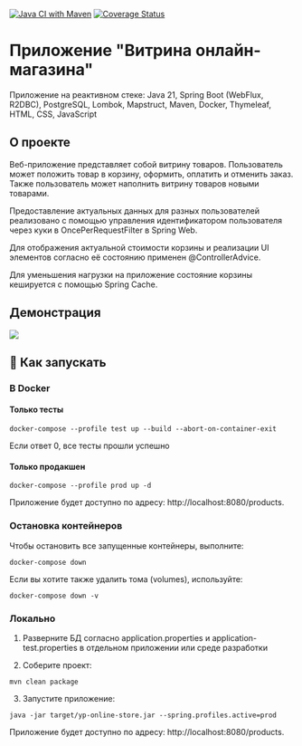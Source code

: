 [![Java CI with Maven](https://github.com/cptntotoro/yp-online-store-showcase/actions/workflows/maven.yml/badge.svg)](https://github.com/cptntotoro/yp-online-store-showcase/actions/workflows/maven.yml) [![Coverage Status](https://coveralls.io/repos/github/cptntotoro/yp-online-store-showcase/badge.svg)](https://coveralls.io/github/cptntotoro/yp-online-store-showcase)

# Приложение "Витрина онлайн-магазина"
Приложение на реактивном стеке: Java 21, Spring Boot (WebFlux, R2DBC), PostgreSQL, Lombok, Mapstruct, Maven, Docker, Thymeleaf, HTML, CSS, JavaScript

## О проекте
Веб-приложение представляет собой витрину товаров.
Пользователь может положить товар в корзину, оформить, оплатить и отменить заказ.
Также пользователь может наполнить витрину товаров новыми товарами.

Предоставление актуальных данных для разных пользователей реализовано с помощью управления идентификатором пользователя через куки в OncePerRequestFilter в Spring Web.

Для отображения актуальной стоимости корзины и реализации UI элементов согласно её состоянию применен @ControllerAdvice. 

Для уменьшения нагрузки на приложение состояние корзины кешируется с помощью Spring Cache.  

## Демонстрация

![](demo.gif)

## 🚀 Как запускать

### В Docker

#### Только тесты
```
docker-compose --profile test up --build --abort-on-container-exit
```
Если ответ 0, все тесты прошли успешно

#### Только продакшен
```
docker-compose --profile prod up -d
```
Приложение будет доступно по адресу: http://localhost:8080/products.

### Остановка контейнеров

Чтобы остановить все запущенные контейнеры, выполните:

```
docker-compose down
```

Если вы хотите также удалить тома (volumes), используйте:

```
docker-compose down -v
```

### Локально

1. Разверните БД согласно application.properties и application-test.properties в отдельном приложении или среде разработки

2. Соберите проект:
```
mvn clean package
```

3. Запустите приложение:
```
java -jar target/yp-online-store.jar --spring.profiles.active=prod
```

Приложение будет доступно по адресу: http://localhost:8080/products.
